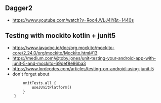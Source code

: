 ## Dagger2
* https://www.youtube.com/watch?v=Roo4JVLJ4IY&t=1440s

## Testing with mockito kotlin + junit5

* https://www.javadoc.io/doc/org.mockito/mockito-core/2.24.0/org/mockito/Mockito.html#13
* https://medium.com/@toby.jones/unit-testing-your-android-app-with-junit-5-and-mockito-69def8e96ba3
* https://www.lordcodes.com/articles/testing-on-android-using-junit-5
* don't forget  about 
```testOptions {
        unitTests.all {
            useJUnitPlatform()
        }
    }
 ```
 
